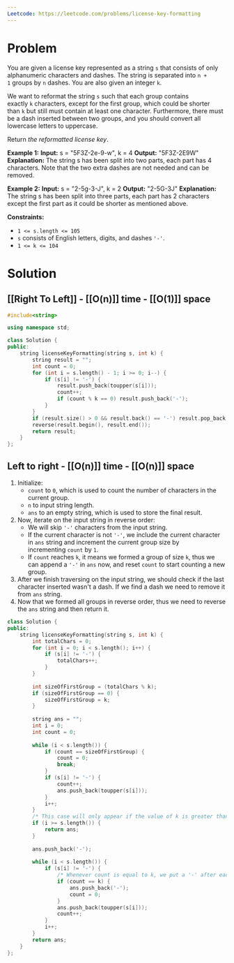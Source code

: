 ```yaml
---
Leetcode: https://leetcode.com/problems/license-key-formatting
---
```

# Problem

You are given a license key represented as a string `s` that consists of only alphanumeric characters and dashes. The string is separated into `n + 1` groups by `n` dashes. You are also given an integer `k`.

We want to reformat the string `s` such that each group contains exactly `k` characters, except for the first group, which could be shorter than `k` but still must contain at least one character. Furthermore, there must be a dash inserted between two groups, and you should convert all lowercase letters to uppercase.

Return _the reformatted license key_.

**Example 1:**
**Input:** s = "5F3Z-2e-9-w", k = 4
**Output:** "5F3Z-2E9W"
**Explanation:** The string s has been split into two parts, each part has 4 characters.
Note that the two extra dashes are not needed and can be removed.

**Example 2:**
**Input:** s = "2-5g-3-J", k = 2
**Output:** "2-5G-3J"
**Explanation:** The string s has been split into three parts, each part has 2 characters except the first part as it could be shorter as mentioned above.

**Constraints:**
- `1 <= s.length <= 105`
- `s` consists of English letters, digits, and dashes `'-'`.
- `1 <= k <= 104`

# Solution

## [[Right To Left]] - [[O(n)]] time - [[O(1)]] space

```cpp
#include<string>

using namespace std;

class Solution {
public:
    string licenseKeyFormatting(string s, int k) {
        string result = "";
        int count = 0;
        for (int i = s.length() - 1; i >= 0; i--) {
            if (s[i] != '-') {
                result.push_back(toupper(s[i]));
                count++;
                if (count % k == 0) result.push_back('-');
            }
        }
        if (result.size() > 0 && result.back() == '-') result.pop_back();
        reverse(result.begin(), result.end());
        return result;
    }
};
```
## Left to right - [[O(n)]] time - [[O(n)]] space

1.  Initialize:
	- `count` to `0`, which is used to count the number of characters in the current group.
	- `n` to input string length.
	- `ans` to an empty string, which is used to store the final result.
2. Now, iterate on the input string in reverse order:
	- We will skip `'-'` characters from the input string.
	- If the current character is not `'-'`, we include the current character in `ans` string and increment the current group size by incrementing `count` by `1`.
	- If `count` reaches `k`, it means we formed a group of size `k`, thus we can append a `'-'` in `ans` now, and reset `count` to start counting a new group.
3. After we finish traversing on the input string, we should check if the last character inserted wasn't a dash. If we find a dash we need to remove it from `ans` string.
4. Now that we formed all groups in reverse order, thus we need to reverse the `ans` string and then return it.

```cpp
class Solution {
public:
    string licenseKeyFormatting(string s, int k) {
        int totalChars = 0;
        for (int i = 0; i < s.length(); i++) {
            if (s[i] != '-') {
                totalChars++;
            }
        }
        
        int sizeOfFirstGroup = (totalChars % k);
        if (sizeOfFirstGroup == 0) {
            sizeOfFirstGroup = k;
        }
        
        string ans = "";
        int i = 0;
        int count = 0;
        
        while (i < s.length()) {
            if (count == sizeOfFirstGroup) {
                count = 0;
                break;
            }
            if (s[i] != '-') {
                count++;
                ans.push_back(toupper(s[i]));
            }
            i++;
        }
        /* This case will only appear if the value of k is greater than the total number of alphanumeric characters in string s */
        if (i >= s.length()) {
            return ans;
        }
        
        ans.push_back('-');
        
        while (i < s.length()) {
            if (s[i] != '-') {
                /* Whenever count is equal to k, we put a '-' after each group*/
                if (count == k) {
                    ans.push_back('-');
                    count = 0;
                }
                ans.push_back(toupper(s[i]));
                count++;
            }
            i++;
        }
        return ans;
    }
};
```